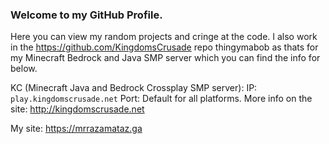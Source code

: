 ### Welcome to my GitHub Profile.
Here you can view my random projects and cringe at the code. I also work in the https://github.com/KingdomsCrusade repo thingymabob as thats for my Minecraft Bedrock and Java SMP server which you can find the info for below.








KC (Minecraft Java and Bedrock Crossplay SMP server):
IP: `play.kingdomscrusade.net`
Port: Default for all platforms. 
More info on the site: http://kingdomscrusade.net

My site: https://mrrazamataz.ga

